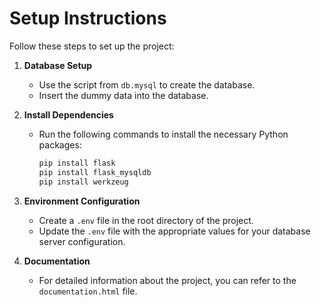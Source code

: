 # Setup Instructions

Follow these steps to set up the project:

1. **Database Setup**
    - Use the script from `db.mysql` to create the database.
    - Insert the dummy data into the database.

2. **Install Dependencies**
    - Run the following commands to install the necessary Python packages:

      ```sh
      pip install flask
      pip install flask_mysqldb
      pip install werkzeug
      ```

3. **Environment Configuration**
    - Create a `.env` file in the root directory of the project.
    - Update the `.env` file with the appropriate values for your database server configuration.

4. **Documentation**
    - For detailed information about the project, you can refer to the `documentation.html` file.
